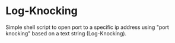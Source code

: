 # Log-Knocking
Simple shell script to open port to a specific ip address using "port knocking" based on a text string (Log-Knocking).
